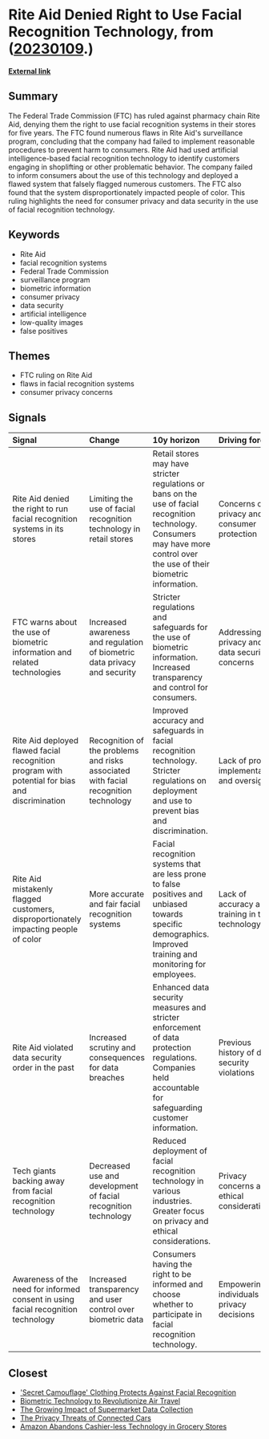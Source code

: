 # __Rite Aid Denied Right to Use Facial Recognition Technology__, from ([20230109](https://kghosh.substack.com/p/20230109).)

__[External link](https://www.malwarebytes.com/blog/news/2023/12/us-pharmacy-rite-aid-banned-from-operating-facial-recognition-systems)__



## Summary

The Federal Trade Commission (FTC) has ruled against pharmacy chain Rite Aid, denying them the right to use facial recognition systems in their stores for five years. The FTC found numerous flaws in Rite Aid's surveillance program, concluding that the company had failed to implement reasonable procedures to prevent harm to consumers. Rite Aid had used artificial intelligence-based facial recognition technology to identify customers engaging in shoplifting or other problematic behavior. The company failed to inform consumers about the use of this technology and deployed a flawed system that falsely flagged numerous customers. The FTC also found that the system disproportionately impacted people of color. This ruling highlights the need for consumer privacy and data security in the use of facial recognition technology.

## Keywords

* Rite Aid
* facial recognition systems
* Federal Trade Commission
* surveillance program
* biometric information
* consumer privacy
* data security
* artificial intelligence
* low-quality images
* false positives

## Themes

* FTC ruling on Rite Aid
* flaws in facial recognition systems
* consumer privacy concerns

## Signals

| Signal                                                                                         | Change                                                                              | 10y horizon                                                                                                                                                                   | Driving force                                   |
|:-----------------------------------------------------------------------------------------------|:------------------------------------------------------------------------------------|:------------------------------------------------------------------------------------------------------------------------------------------------------------------------------|:------------------------------------------------|
| Rite Aid denied the right to run facial recognition systems in its stores                      | Limiting the use of facial recognition technology in retail stores                  | Retail stores may have stricter regulations or bans on the use of facial recognition technology. Consumers may have more control over the use of their biometric information. | Concerns over privacy and consumer protection   |
| FTC warns about the use of biometric information and related technologies                      | Increased awareness and regulation of biometric data privacy and security           | Stricter regulations and safeguards for the use of biometric information. Increased transparency and control for consumers.                                                   | Addressing privacy and data security concerns   |
| Rite Aid deployed flawed facial recognition program with potential for bias and discrimination | Recognition of the problems and risks associated with facial recognition technology | Improved accuracy and safeguards in facial recognition technology. Stricter regulations on deployment and use to prevent bias and discrimination.                             | Lack of proper implementation and oversight     |
| Rite Aid mistakenly flagged customers, disproportionately impacting people of color            | More accurate and fair facial recognition systems                                   | Facial recognition systems that are less prone to false positives and unbiased towards specific demographics. Improved training and monitoring for employees.                 | Lack of accuracy and training in the technology |
| Rite Aid violated data security order in the past                                              | Increased scrutiny and consequences for data breaches                               | Enhanced data security measures and stricter enforcement of data protection regulations. Companies held accountable for safeguarding customer information.                    | Previous history of data security violations    |
| Tech giants backing away from facial recognition technology                                    | Decreased use and development of facial recognition technology                      | Reduced deployment of facial recognition technology in various industries. Greater focus on privacy and ethical considerations.                                               | Privacy concerns and ethical considerations     |
| Awareness of the need for informed consent in using facial recognition technology              | Increased transparency and user control over biometric data                         | Consumers having the right to be informed and choose whether to participate in facial recognition technology.                                                                 | Empowering individuals in privacy decisions     |

## Closest

* ['Secret Camouflage' Clothing Protects Against Facial Recognition](281fd0758b55c5d94dbc4a181e043f2c)
* [Biometric Technology to Revolutionize Air Travel](53c3e72c4d0a4687bf4652b5f6a5076a)
* [The Growing Impact of Supermarket Data Collection](90bdc5da81c6c094a1ac7a794d8a2d1d)
* [The Privacy Threats of Connected Cars](cc8016bef53cadd0aadec4626a406982)
* [Amazon Abandons Cashier-less Technology in Grocery Stores](c172c46fa1228b361bfe7912cd7d486e)